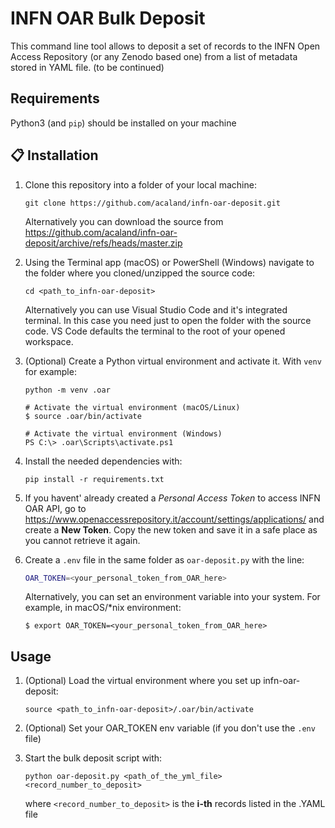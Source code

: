 # INFN OAR Bulk Deposit

This command line tool allows to deposit a set of records to the INFN Open Access Repository (or any Zenodo based one) from a list of metadata stored in YAML file.
(to be continued)


## Requirements

Python3 (and `pip`) should be installed on your machine


## 📋 Installation

1. Clone this repository into a folder of your local machine:
   
   ```
   git clone https://github.com/acaland/infn-oar-deposit.git
   ```

   Alternatively you can download the source from https://github.com/acaland/infn-oar-deposit/archive/refs/heads/master.zip

2. Using the Terminal app (macOS) or PowerShell (Windows) navigate to the folder where you cloned/unzipped the source code:

   ```
   cd <path_to_infn-oar-deposit>
   ```

   Alternatively you can use Visual Studio Code and it's integrated terminal. In this case you need just to open the folder with the source code. VS Code defaults the terminal to the root of your opened workspace.

3. (Optional) Create a Python virtual environment and activate it. With `venv` for example:
   
   ```
   python -m venv .oar
   
   # Activate the virtual environment (macOS/Linux)
   $ source .oar/bin/activate

   # Activate the virtual environment (Windows)
   PS C:\> .oar\Scripts\activate.ps1

   ```

4. Install the needed dependencies with:

   ```
   pip install -r requirements.txt
   ```

  5. If you havent' already created a _Personal Access Token_ to access INFN OAR API, go to https://www.openaccessrepository.it/account/settings/applications/ and create a **New Token**. Copy the new token and save it in a safe place as you cannot retrieve it again. 
   
  6. Create a `.env` file in the same folder as `oar-deposit.py` with the line:
     ```bash
     OAR_TOKEN=<your_personal_token_from_OAR_here>
     ```
     Alternatively, you can set an environment variable into your system. For example, in macOS/*nix environment:

     ```
     $ export OAR_TOKEN=<your_personal_token_from_OAR_here>
     ```

  ## Usage
  
  1. (Optional) Load the virtual environment where you set up infn-oar-deposit:
     ```
     source <path_to_infn-oar-deposit>/.oar/bin/activate
     ```
  
  2. (Optional) Set your OAR_TOKEN env variable (if you don't use the `.env` file)
  
  3. Start the bulk deposit script with:   
     ```
     python oar-deposit.py <path_of_the_yml_file>     <record_number_to_deposit>
     ```
     
     where `<record_number_to_deposit>` is the **i-th** records listed in the .YAML file




